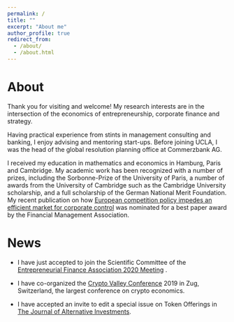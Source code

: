 ```yaml
---
permalink: /
title: ""
excerpt: "About me"
author_profile: true
redirect_from: 
  - /about/
  - /about.html
---
```



About
======
Thank you for visiting and welcome! My research interests are in the intersection of the economics of entrepreneurship, corporate finance and strategy. 

Having practical experience from stints in management consulting and banking, I enjoy advising and mentoring start-ups. Before joining UCLA, I was the head of the global resolution planning office at Commerzbank AG.

I received my education in mathematics and economics in Hamburg, Paris and Cambridge. My academic work has been recognized with a number of prizes, including the Sorbonne-Prize of the University of Paris, a number of awards from the University of Cambridge such as the Cambridge University scholarship, and a full scholarship of the German National Merit Foundation. My recent publication on how <a href="https://www.sciencedirect.com/science/article/pii/S0929119919301142?dgcid=author" target="_blank">European competition policy impedes an efficient market for corporate control</a> was nominated for a best paper award by the Financial Management Association.

News
======
- I have just accepted to join the Scientific Committee of the <a href="https://www.bath.ac.uk/events/the-5th-entrepreneurial-finance-entfin-association-annual-meeting-2020/" target="_blank">Entrepreneurial Finance Association 2020 Meeting</a> . 

- I have co-organized the <a href="https://www.cryptovalleyconference.com/economics-finance-call-for-papers" target="_blank">Crypto Valley Conference</a> 2019 in Zug, Switzerland, the largest conference on crypto economics.

- I have accepted an invite to edit a special issue on Token Offerings in <a href="https://jai.pm-research.com/content/21/4" target="_blank">The Journal of Alternative Investments</a>.
